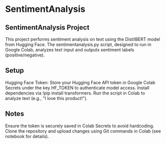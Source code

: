 # SentimentAnalysis

## SentimentAnalysis Project
This project performs sentiment analysis on text using the DistilBERT model from Hugging Face. The sentimentanalysis.py script, designed to run in Google Colab, analyzes text input and outputs sentiment labels (positive/negative).

## Setup
Hugging Face Token: Store your Hugging Face API token in Google Colab Secrets under the key HF_TOKEN to authenticate model access.
Install dependencies via !pip install transformers.
Run the script in Colab to analyze text (e.g., "I love this product!").

## Notes
Ensure the token is securely saved in Colab Secrets to avoid hardcoding.
Clone the repository and upload changes using Git commands in Colab (see notebook for details).

